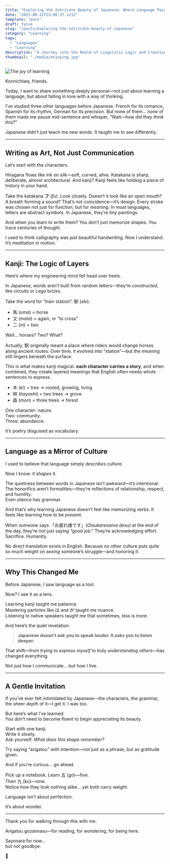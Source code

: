 ```yaml
---
title: "Exploring the Intricate Beauty of Japanese: Where Language Paints Meaning"
date: "2023-08-22T23:00:37.121Z"
template: "post"
draft: false
slug: "/posts/exploring-the-intricate-beauty-of-japanese"
category: "Learning"
tags:
  - "Languages"
  - "Learning"
description: "A Journey into the Realm of Linguistic Logic and Creative Expression"
thumbnail: "./media/enjoying.jpg"
---
```

![The joy of learning](/media/enjoying.jpg)

Konnichiwa, friends.

Today, I want to share something deeply personal—not just about learning a language, but about falling in love with a way of thinking.

I’ve studied three other languages before Japanese. French for its romance, Spanish for its rhythm, German for its precision. But none of them… *none* of them made me pause mid-sentence and whisper, “Wait—how did they *think* this?”

Japanese didn’t just teach me new words. It taught me to see differently.

---

## Writing as Art, Not Just Communication

Let’s start with the characters.

Hiragana flows like ink on silk—soft, curved, alive. Katakana is sharp, deliberate, almost architectural. And kanji? Kanji feels like holding a piece of history in your hand.

Take the katakana **フ** (*fu*). Look closely. Doesn’t it look like an open mouth? A breath forming a sound? That’s not coincidence—it’s design. Every stroke was chosen not just for function, but for *meaning*. In most languages, letters are abstract symbols. In Japanese, they’re tiny paintings.

And when you learn to write them? You don’t just memorize shapes. You trace centuries of thought.

I used to think calligraphy was just beautiful handwriting. Now I understand: it’s meditation in motion.

---

## Kanji: The Logic of Layers

Here’s where my engineering mind fell head over heels.

In Japanese, words aren’t built from random letters—they’re *constructed*, like circuits or Lego bricks.

Take the word for “train station”: 駅 (*eki*).

- 馬 (*uma*) = horse  
- 又 (*mata*) = again, or “to cross”  
- 二 (*ni*) = two  

Wait… horses? Two? What?

Actually, 駅 originally meant a place where riders would change horses along ancient routes. Over time, it evolved into “station”—but the meaning still lingers beneath the surface.

This is what makes kanji magical: **each character carries a story**, and when combined, they create layered meanings that English often needs whole sentences to express.

- 木 (*ki*) = tree → rooted, growing, living  
- 林 (*hayashi*) = two trees → grove  
- 森 (*mori*) = three trees → forest  

One character: nature.  
Two: community.  
Three: abundance.

It’s poetry disguised as vocabulary.

---

## Language as a Mirror of Culture

I used to believe that language simply *describes* culture.

Now I know: it *shapes* it.

The quietness between words in Japanese isn’t awkward—it’s intentional.  
The honorifics aren’t formalities—they’re reflections of relationship, respect, and humility.  
Even silence has grammar.

And that’s why learning Japanese doesn’t feel like memorizing verbs. It feels like learning how to be present.

When someone says 「お疲れ様です」(*Otsukaresama desu*) at the end of the day, they’re not just saying “good job.” They’re acknowledging effort. Sacrifice. Humanity.

No direct translation exists in English. Because no other culture puts quite so much weight on *seeing* someone’s struggle—and honoring it.

---

## Why This Changed Me

Before Japanese, I saw language as a tool.

Now? I see it as a lens.

Learning kanji taught me patience.  
Mastering particles like は and が taught me nuance.  
Listening to native speakers taught me that sometimes, less is more.

And here’s the quiet revelation:

> **Japanese doesn’t ask you to speak louder. It asks you to listen deeper.**

That shift—from trying to *express myself* to truly *understanding others*—has changed everything.

Not just how I communicate… but how I live.

---

## A Gentle Invitation

If you’ve ever felt intimidated by Japanese—the characters, the grammar, the sheer *depth* of it—I get it. I was too.

But here’s what I’ve learned:  
You don’t need to become fluent to begin appreciating its beauty.

Start with one kanji.  
Write it slowly.  
Ask yourself: *What does this shape remember?*

Try saying “arigatou” with intention—not just as a phrase, but as gratitude given.

And if you’re curious… go ahead.

Pick up a notebook. Learn 五 (*go*)—five.  
Then 九 (*ku*)—nine.  
Notice how they look nothing alike… yet both carry weight.

Language isn’t about perfection.

It’s about wonder.

---

Thank you for walking through this with me.

Arigatou gozaimasu—for reading, for wondering, for being here.

Sayonara for now…  
but not goodbye.

🎌

